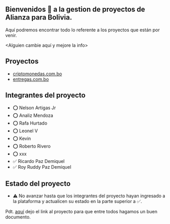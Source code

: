 ## Bienvenidos 👋 a la gestion de proyectos de Alianza para Bolivia.

Aquí podremos encontrar todo lo referente a los proyectos que están por venir.

<Alguien cambie aquí y mejore la info>

## Proyectos

- [criptomonedas.com.bo](https://github.com/AlianzaPorBolivia/criptomonedas.com.bo/wiki)
- [entregas.com.bo](https://github.com/AlianzaPorBolivia/entegas.com.bo/wiki)

## Integrantes del proyecto

- ⭕ Nelson Artigas Jr 
- ⭕ Analiz Mendoza
- ⭕ Rafa Hurtado
- ⭕ Leonel V
- ⭕ Kevin
- ⭕ Roberto Rivero
- ⭕ xxx
- ✅ Ricardo Paz Demiquel 
- ✅ Roy Ruddy Paz Demiquel

## Estado del proyecto

- ⚠️ No avanzar hasta que los integrantes del proyecto hayan ingresado a la plataforma y actualicen su estado en la parte superior a ✅.

Pdt.  [aquí](https://github.com/AlianzaPorBolivia/criptomonedas.com.bo/wiki/Proyecto) dejo el link al proyecto para que entre todos hagamos un buen documento.
